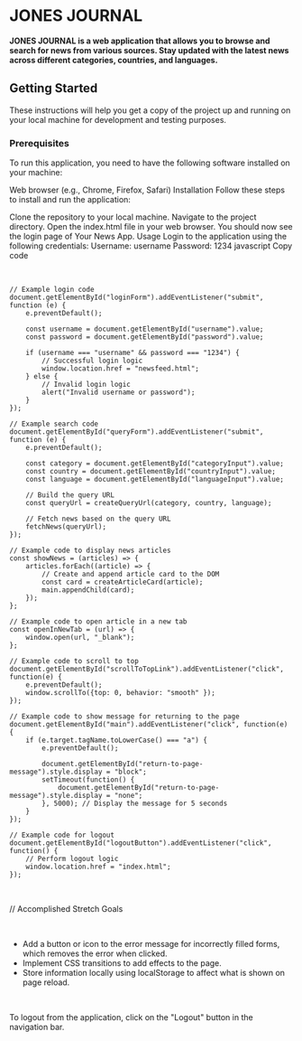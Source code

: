 # JONES JOURNAL

**JONES JOURNAL is a web application that allows you to browse and search for news from various sources. Stay updated with the latest news across different categories, countries, and languages.**

## Getting Started
These instructions will help you get a copy of the project up and running on your local machine for development and testing purposes.

### Prerequisites
To run this application, you need to have the following software installed on your machine:

Web browser (e.g., Chrome, Firefox, Safari)
Installation
Follow these steps to install and run the application:

Clone the repository to your local machine.
Navigate to the project directory.
Open the index.html file in your web browser.
You should now see the login page of Your News App.
Usage
Login to the application using the following credentials:
Username: username
Password: 1234
javascript
Copy code

<br>

```
// Example login code
document.getElementById("loginForm").addEventListener("submit", function (e) {
    e.preventDefault();

    const username = document.getElementById("username").value;
    const password = document.getElementById("password").value;

    if (username === "username" && password === "1234") {
        // Successful login logic
        window.location.href = "newsfeed.html";
    } else {
        // Invalid login logic
        alert("Invalid username or password");
    }
});

// Example search code
document.getElementById("queryForm").addEventListener("submit", function (e) {
    e.preventDefault();

    const category = document.getElementById("categoryInput").value;
    const country = document.getElementById("countryInput").value;
    const language = document.getElementById("languageInput").value;

    // Build the query URL
    const queryUrl = createQueryUrl(category, country, language);

    // Fetch news based on the query URL
    fetchNews(queryUrl);
});

// Example code to display news articles
const showNews = (articles) => {
    articles.forEach((article) => {
        // Create and append article card to the DOM
        const card = createArticleCard(article);
        main.appendChild(card);
    });
};

// Example code to open article in a new tab
const openInNewTab = (url) => {
    window.open(url, "_blank");
};

// Example code to scroll to top
document.getElementById("scrollToTopLink").addEventListener("click", function(e) {
    e.preventDefault();
    window.scrollTo({top: 0, behavior: "smooth" });
});

// Example code to show message for returning to the page
document.getElementById("main").addEventListener("click", function(e) {
    if (e.target.tagName.toLowerCase() === "a") {
        e.preventDefault();

        document.getElementById("return-to-page-message").style.display = "block";
        setTimeout(function() {
            document.getElementById("return-to-page-message").style.display = "none";
        }, 5000); // Display the message for 5 seconds
    }
});

// Example code for logout
document.getElementById("logoutButton").addEventListener("click", function() {
    // Perform logout logic
    window.location.href = "index.html";
});
```
<br>

// Accomplished Stretch Goals

<br>

- Add a button or icon to the error message for incorrectly filled forms, which removes the error when clicked.
- Implement CSS transitions to add effects to the page.
- Store information locally using localStorage to affect what is shown on page reload.

<br>

To logout from the application, click on the "Logout" button in the navigation bar.
